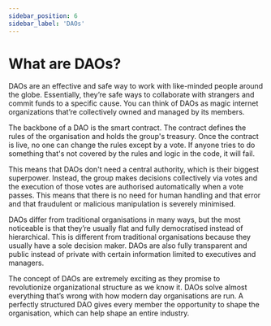```yaml
---
sidebar_position: 6
sidebar_label: 'DAOs'
---
```


# What are DAOs?

DAOs are an effective and safe way to work with like-minded people around the globe. Essentially, they’re safe ways to collaborate with strangers and commit funds to a specific cause. You can think of DAOs as magic internet organizations that’re collectively owned and managed by its members.

The backbone of a DAO is the smart contract. The contract defines the rules of the organisation and holds the group's treasury. Once the contract is live, no one can change the rules except by a vote. If anyone tries to do something that's not covered by the rules and logic in the code, it will fail. 

This means that DAOs don't need a central authority, which is their biggest superpower. Instead, the group makes decisions collectively via votes and the execution of those votes are authorised automatically when a vote passes. This means that there is no need for human handling and that error and that fraudulent or malicious manipulation is severely minimised. 

DAOs differ from traditional organisations in many ways, but the most noticeable is that they’re usually flat and fully democratised instead of hierarchical. This is different from traditional organisations because they usually have a sole decision maker. DAOs are also fully transparent and public instead of private with certain information limited to executives and managers.

The concept of DAOs are extremely exciting as they promise to revolutionize organizational structure as we know it. DAOs solve almost everything that’s wrong with how modern day organisations are run. A perfectly structured DAO gives every member the opportunity to shape the organisation, which can help shape an entire industry.

